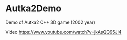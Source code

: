 # Autka2Demo
Demo of Autka2 C++ 3D game (2002 year)

Video https://www.youtube.com/watch?v=jkAsQQ95Ji4
